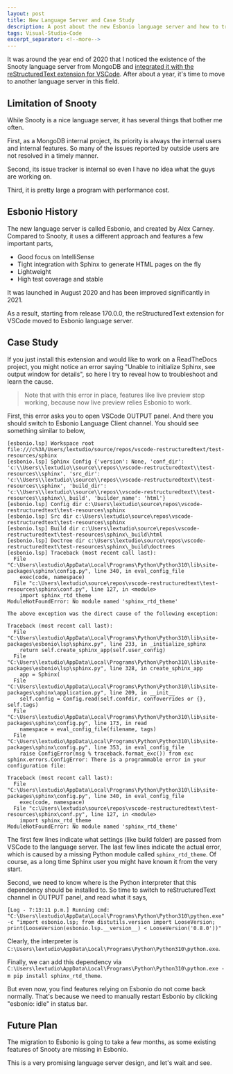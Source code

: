 ```yaml
---
layout: post
title: New Language Server and Case Study
description: A post about the new Esbonio language server and how to troubleshoot issues with it
tags: Visual-Studio-Code
excerpt_separator: <!--more-->
---
```


It was around the year end of 2020 that I noticed the existence of the Snooty language server from MongoDB and [integrated it with the reStructuredText extension for VSCode](/integration-with-snooty-language-server/). After about a year, it's time to move to another language server in this field.
<!--more-->

## Limitation of Snooty

While Snooty is a nice language server, it has several things that bother me often.

First, as a MongoDB internal project, its priority is always the internal users and internal features. So many of the issues reported by outside users are not resolved in a timely manner.

Second, its issue tracker is internal so even I have no idea what the guys are working on.

Third, it is pretty large a program with performance cost.

## Esbonio History

The new language server is called Esbonio, and created by Alex Carney. Compared to Snooty, it uses a different approach and features a few important parts,

* Good focus on IntelliSense
* Tight integration with Sphinx to generate HTML pages on the fly
* Lightweight
* High test coverage and stable

It was launched in August 2020 and has been improved significantly in 2021.

As a result, starting from release 170.0.0, the reStructuredText extension for VSCode moved to Esbonio language server.

## Case Study

If you just install this extension and would like to work on a ReadTheDocs project, you might notice an error saying "Unable to initialize Sphinx, see output window for details", so here I try to reveal how to troubleshoot and learn the cause.

> Note that with this error in place, features like live preview stop working, because now live preview relies Esbonio to work.

First, this error asks you to open VSCode OUTPUT panel. And there you should switch to Esbonio Language Client channel. You should see something similar to below,

```text
[esbonio.lsp] Workspace root file:///c%3A/Users/lextudio/source/repos/vscode-restructuredtext/test-resources/sphinx
[esbonio.lsp] Sphinx Config {'version': None, 'conf_dir': 'c:\\Users\\lextudio\\source\\repos\\vscode-restructuredtext\\test-resources\\sphinx', 'src_dir': 'c:\\Users\\lextudio\\source\\repos\\vscode-restructuredtext\\test-resources\\sphinx', 'build_dir': 'c:\\Users\\lextudio\\source\\repos\\vscode-restructuredtext\\test-resources\\sphinx\\_build', 'builder_name': 'html'}
[esbonio.lsp] Config dir c:\Users\lextudio\source\repos\vscode-restructuredtext\test-resources\sphinx
[esbonio.lsp] Src dir c:\Users\lextudio\source\repos\vscode-restructuredtext\test-resources\sphinx
[esbonio.lsp] Build dir c:\Users\lextudio\source\repos\vscode-restructuredtext\test-resources\sphinx\_build\html
[esbonio.lsp] Doctree dir c:\Users\lextudio\source\repos\vscode-restructuredtext\test-resources\sphinx\_build\doctrees
[esbonio.lsp] Traceback (most recent call last):
  File "C:\Users\lextudio\AppData\Local\Programs\Python\Python310\lib\site-packages\sphinx\config.py", line 340, in eval_config_file
    exec(code, namespace)
  File "c:\Users\lextudio\source\repos\vscode-restructuredtext\test-resources\sphinx\conf.py", line 127, in <module>
    import sphinx_rtd_theme
ModuleNotFoundError: No module named 'sphinx_rtd_theme'

The above exception was the direct cause of the following exception:

Traceback (most recent call last):
  File "C:\Users\lextudio\AppData\Local\Programs\Python\Python310\lib\site-packages\esbonio\lsp\sphinx.py", line 233, in _initialize_sphinx
    return self.create_sphinx_app(self.user_config)
  File "C:\Users\lextudio\AppData\Local\Programs\Python\Python310\lib\site-packages\esbonio\lsp\sphinx.py", line 328, in create_sphinx_app
    app = Sphinx(
  File "C:\Users\lextudio\AppData\Local\Programs\Python\Python310\lib\site-packages\sphinx\application.py", line 209, in __init__
    self.config = Config.read(self.confdir, confoverrides or {}, self.tags)
  File "C:\Users\lextudio\AppData\Local\Programs\Python\Python310\lib\site-packages\sphinx\config.py", line 173, in read
    namespace = eval_config_file(filename, tags)
  File "C:\Users\lextudio\AppData\Local\Programs\Python\Python310\lib\site-packages\sphinx\config.py", line 353, in eval_config_file
    raise ConfigError(msg % traceback.format_exc()) from exc
sphinx.errors.ConfigError: There is a programmable error in your configuration file:

Traceback (most recent call last):
  File "C:\Users\lextudio\AppData\Local\Programs\Python\Python310\lib\site-packages\sphinx\config.py", line 340, in eval_config_file
    exec(code, namespace)
  File "c:\Users\lextudio\source\repos\vscode-restructuredtext\test-resources\sphinx\conf.py", line 127, in <module>
    import sphinx_rtd_theme
ModuleNotFoundError: No module named 'sphinx_rtd_theme'
```

The first few lines indicate what settings (like build folder) are passed from VSCode to the language server. The last few lines indicate the actual error, which is caused by a missing Python module called `sphinx_rtd_theme`. Of course, as a long time Sphinx user you might have known it from the very start.

Second, we need to know where is the Python interpreter that this dependency should be installed to. So time to switch to reStructuredText channel in OUTPUT panel, and read what it says,

``` text
[Log - 7:13:11 p.m.] Running cmd: "C:\Users\lextudio\AppData\Local\Programs\Python\Python310\python.exe" -c "import esbonio.lsp; from distutils.version import LooseVersion; print(LooseVersion(esbonio.lsp.__version__) < LooseVersion('0.8.0'))"
```

Clearly, the interpreter is `C:\Users\lextudio\AppData\Local\Programs\Python\Python310\python.exe`.

Finally, we can add this dependency via `C:\Users\lextudio\AppData\Local\Programs\Python\Python310\python.exe -m pip install sphinx_rtd_theme`.

But even now, you find features relying on Esbonio do not come back normally. That's because we need to manually restart Esbonio by clicking "esbonio: idle" in status bar.

## Future Plan

The migration to Esbonio is going to take a few months, as some existing features of Snooty are missing in Esbonio.

This is a very promising language server design, and let's wait and see.
